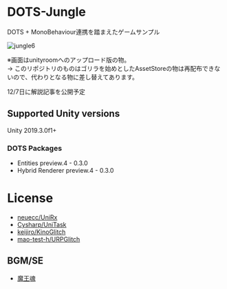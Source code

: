 # DOTS-Jungle

DOTS + MonoBehaviour連携を踏まえたゲームサンプル  

![jungle6](https://user-images.githubusercontent.com/17098415/69494705-2565c800-0f02-11ea-8fd1-b25de3fee158.gif)

※画面はunityroomへのアップロード版の物。  
→ このリポジトリのものはゴリラを始めとしたAssetStoreの物は再配布できないので、代わりとなる物に差し替えてあります。

12/7日に解説記事を公開予定

## Supported Unity versions

Unity 2019.3.0f1+

### DOTS Packages

- Entities preview.4 - 0.3.0  
- Hybrid Renderer preview.4 - 0.3.0  



# License

- [neuecc/UniRx](https://github.com/neuecc/UniRx/blob/master/LICENSE)
- [Cysharp/UniTask](https://github.com/Cysharp/UniTask/blob/master/LICENSE)
- [keijiro/KinoGlitch](https://github.com/keijiro/KinoGlitch)
- [mao-test-h/URPGlitch](https://github.com/mao-test-h/URPGlitch/blob/master/LICENSE)


## BGM/SE

- [魔王魂](https://maoudamashii.jokersounds.com/)
